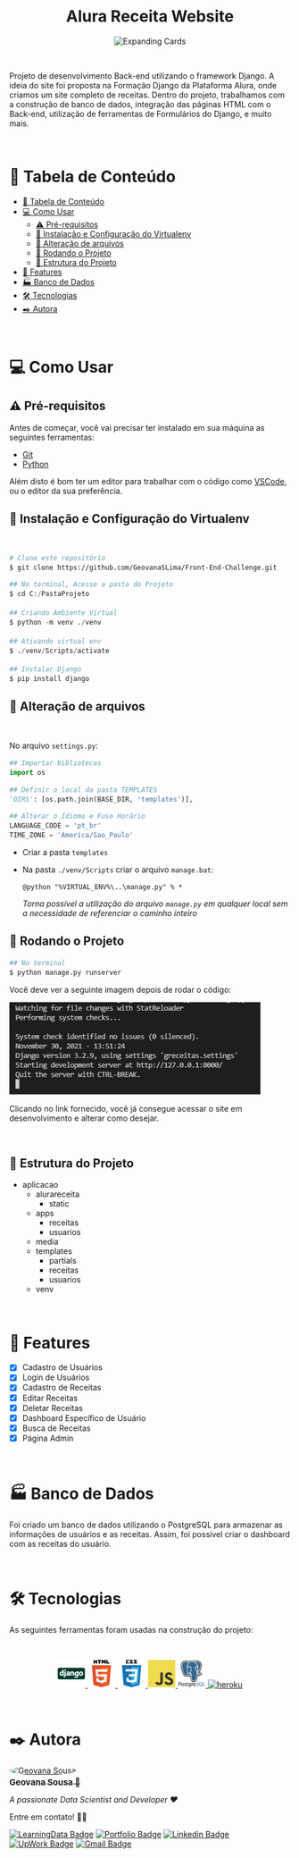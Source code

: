 <h1 align="center">Alura Receita Website</h1>

<!-- <p align="center"><img src="https://img.shields.io/static/v1?label=&message=Live Demo&color=FC5C65&style=for-the-badge&logo=heroku" style="align-items:center"/></p> -->

<p align="center"><img src="https://github.com/GeovanaSLima/Ge_Recipes_Website/blob/main/django-gereceitas.gif"  alt="Expanding Cards"/></p>


</br>

Projeto de desenvolvimento Back-end utilizando o framework Django. A ideia do site foi proposta na Formação Django da Plataforma Alura, onde criamos um site completo de receitas. Dentro do projeto, trabalhamos com a construção de banco de dados, integração das páginas HTML com o Back-end, utilização de ferramentas de Formulários do Django, e muito mais.

</br>

# 🏁 Tabela de Conteúdo

- [🏁 Tabela de Conteúdo](#-tabela-de-conteúdo)
- [💻 Como Usar](#-como-usar)
  - [⚠️ Pré-requisitos](#️-pré-requisitos)
  - [🔨 Instalação e Configuração do Virtualenv](#-instalação-e-configuração-do-virtualenv)
  - [📄 Alteração de arquivos](#-alteração-de-arquivos)
  - [🚩 Rodando o Projeto](#-rodando-o-projeto)
  - [📝 Estrutura do Projeto](#-estrutura-do-projeto)
- [🚀 Features](#-features)
- [🏭 Banco de Dados](#-banco-de-dados)
- [🛠 Tecnologias](#-tecnologias)
- [✒️ Autora](#️-autora)


</br>

# 💻 Como Usar

## ⚠️ Pré-requisitos
Antes de começar, você vai precisar ter instalado em sua máquina as seguintes ferramentas:

* [Git](https://git-scm.com)
* [Python](https://www.python.org/)

Além disto é bom ter um editor para trabalhar com o código como [VSCode](https://code.visualstudio.com/), ou o editor da sua preferência.

## 🔨 Instalação e Configuração do Virtualenv
</br>

```bash
# Clone este repositório
$ git clone https://github.com/GeovanaSLima/Front-End-Challenge.git
```


```python
## No terminal, Acesse a pasta do Projeto
$ cd C:/PastaProjeto

## Criando Ambiente Virtual
$ python -m venv ./venv       

## Ativando virtual env
$ ./venv/Scripts/activate    

## Instalar Django
$ pip install django          
```

## 📄 Alteração de arquivos 
</br> 

No arquivo ```settings.py```:
```python
## Importar bibliotecas
import os
```

```python
## Definir o local da pasta TEMPLATES
'DIRS': [os.path.join(BASE_DIR, 'templates')],
```

```python
## Alterar o Idioma e Fuso Horário
LANGUAGE_CODE = 'pt_br'
TIME_ZONE = 'America/Sao_Paulo'
```
* Criar a pasta ```templates```
* Na pasta ```./venv/Scripts``` criar o arquivo ```manage.bat```:

    ```
    @python "%VIRTUAL_ENV%\..\manage.py" % *
    ```
    _Torna possível a utilização do arquivo ```manage.py``` em qualquer local sem a necessidade de referenciar o caminho inteiro_

## 🚩 Rodando o Projeto
```python
## No terminal
$ python manage.py runserver 
```

Você deve ver a seguinte imagem depois de rodar o código:

<img src="https://github.com/GeovanaSLima/Ge_Recipes_Website/blob/main/runserver.PNG">


</br>

Clicando no link fornecido, você já consegue acessar o site em desenvolvimento e alterar como desejar.

</br>

## 📝 Estrutura do Projeto
   - aplicacao
      - alurareceita
        - static
      - apps
        - receitas
        - usuarios
      - media
      - templates
        - partials
        - receitas
        - usuarios
      - venv

</br>

# 🚀 Features

- [X] Cadastro de Usuários
- [X] Login de Usuários
- [X] Cadastro de Receitas
- [X] Editar Receitas
- [X] Deletar Receitas
- [X] Dashboard Específico de Usuário
- [X] Busca de Receitas
- [X] Página Admin
  
</br>

# 🏭 Banco de Dados


Foi criado um banco de dados utilizando o PostgreSQL para armazenar as informações de usuários e as receitas. Assim, foi possível criar o dashboard com as receitas do usuário.

</br>


# 🛠 Tecnologias

As seguintes ferramentas foram usadas na construção do projeto:

</br>

<p align="center">
<a href="https://www.djangoproject.com/" target="_blank"> <img src="https://raw.githubusercontent.com/devicons/devicon/master/icons/django/django-original.svg" alt="django" width="50" height="50"/> </a><a href="https://www.w3.org/html/" target="_blank"> <img src="https://raw.githubusercontent.com/devicons/devicon/master/icons/html5/html5-original-wordmark.svg" alt="html5" width="50" height="50"/> </a><a href="https://www.w3schools.com/css/" target="_blank"> <img src="https://raw.githubusercontent.com/devicons/devicon/master/icons/css3/css3-original-wordmark.svg" alt="css3" width="50" height="50"/> </a><a href="https://developer.mozilla.org/en-US/docs/Web/JavaScript" target="_blank"> <img src="https://raw.githubusercontent.com/devicons/devicon/master/icons/javascript/javascript-original.svg" alt="javascript" width="50" height="50"/> </a><a href="https://www.postgresql.org" target="_blank"> <img src="https://raw.githubusercontent.com/devicons/devicon/master/icons/postgresql/postgresql-original-wordmark.svg" alt="postgresql" width="50" height="50"/> </a> <a href="https://heroku.com" target="_blank"> <img src="https://www.vectorlogo.zone/logos/heroku/heroku-icon.svg" alt="heroku" width="50" height="50"/> </a>

</p>

</br>

# ✒️ Autora

<a href="https://learningdata.dev/sobre">
 <img style="border-radius:50%" src="https://media-exp1.licdn.com/dms/image/C4D03AQEeTSxE08-_QQ/profile-displayphoto-shrink_800_800/0/1628591938780?e=1642636800&v=beta&t=go-NA-niXJWY74fvMdvf9pRq0yKL5rT7WcnreLd9VDE" width="100px;" alt="Geovana Sousa"/>
 <br />
 <sub style="font-size:15px"><b>Geovana Sousa 🚀</b></sub></a>


_A passionate Data Scientist and Developer ❤️_

Entre em contato! 👋🏽

[![LearningData Badge](https://img.shields.io/badge/-LearningData-%23FC5C65?style=&logo=ghost)](https://learningdata.dev)
[![Portfolio Badge](https://img.shields.io/badge/-Portfolio-%238390A2?style=&logo=adobe)](https://geovanasousa.com)
[![Linkedin Badge](https://img.shields.io/badge/-Geovana-blue?style=&logo=Linkedin&logoColor=white&link=https://www.linkedin.com/in/geovana--sousa/)](https://www.linkedin.com/in/geovana--sousa/) 
[![UpWork Badge](https://img.shields.io/badge/-UpWork-%23008329?style=&logo=upwork)](https://www.upwork.com/freelancers/~011b2cff3928142907)
[![Gmail Badge](https://img.shields.io/badge/-geovanasslima-c14438?style=&logo=Gmail&logoColor=white&link=mailto:geovanasslima@gmail.com)](mailto:geovanasslima@gmail.com)
